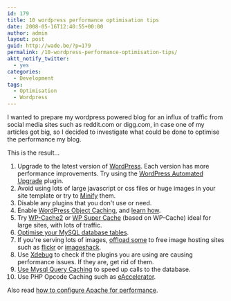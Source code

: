```yaml
---
id: 179
title: 10 wordpress performance optimisation tips
date: 2008-05-16T12:40:55+00:00
author: admin
layout: post
guid: http://wade.be/?p=179
permalink: /10-wordpress-performance-optimisation-tips/
aktt_notify_twitter:
  - yes
categories:
  - Development
tags:
  - Optimisation
  - Wordpress
---
```

<p class="lead">
  I wanted to prepare my wordpress powered blog for an influx of traffic from social media sites such as reddit.com or digg.com, in case one of my articles got big, so I decided to investigate what could be done to optimise the performance my blog.
</p>

This is the result&#8230;

<!--more-->

  1. Upgrade to the latest version of [WordPress](http://wordpress.org/download/). Each version has more performance improvements. Try using the [WordPress Automated Upgrade](http://techie-buzz.com/wordpress-plugins/wordpress-automatic-upgrade-plugin.html) plugin.
  2. Avoid using lots of large javascript or css files or huge images in your site template or try to [Minify](http://code.google.com/p/minify/) them.
  3. Disable any plugins that you don't use or need.
  4. Enable [WordPress Object Caching](http://codex.wordpress.org/Function_Reference/WP_Cache), and [learn how](http://perishablepress.com/press/2007/12/26/how-to-enable-the-default-wordpress-object-cache/).[](http://perishablepress.com/press/2007/12/26/how-to-enable-the-default-wordpress-object-cache/)
  5. Try [WP-Cache2](http://mnm.uib.es/gallir/wp-cache-2/) or [WP Super Cache](http://ocaoimh.ie/wp-super-cache/) (based on WP-Cache) ideal for large sites, with lots of traffic.
  6. [Optimise your MySQL database tables](http://weblogtoolscollection.com/archives/2005/04/06/optimize-your-database/).
  7. If you're serving lots of images, [offload some](http://codex.wordpress.org/WordPress_Optimization/Offloading) to free image hosting sites such as [flickr](http://www.flickr.com/) or [imageshack](http://imageshack.us/).
  8. Use [Xdebug](http://xdebug.org/) to check if the plugins you are using are causing performance issues. If they are, get rid of them.
  9. [Use Mysql Query Caching](http://www.howtogeek.com/howto/programming/speed-up-your-web-site-with-mysql-query-caching/) to speed up calls to the database.[](http://www.howtogeek.com/howto/programming/speed-up-your-web-site-with-mysql-query-caching/)
 10. Use PHP Opcode Caching such as [eAccelerator](http://eaccelerator.net/).

Also read [how to configure Apache for performance](http://www.howtoforge.com/configuring_apache_for_maximum_performance).